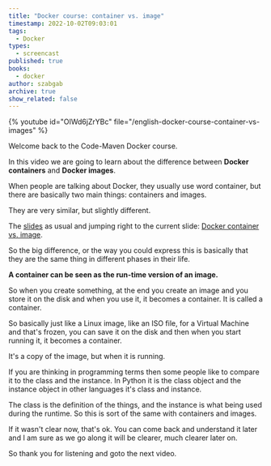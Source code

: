 ```yaml
---
title: "Docker course: container vs. image"
timestamp: 2022-10-02T09:03:01
tags:
  - Docker
types:
  - screencast
published: true
books:
  - docker
author: szabgab
archive: true
show_related: false
---
```



{% youtube id="OIWd6jZrYBc" file="/english-docker-course-container-vs-images" %}

Welcome back to the Code-Maven Docker course.

In this video we are going to learn about the difference between <b>Docker containers</b> and <b>Docker images</b>.

When people are talking about Docker, they usually use word container, but there are basically two main things: containers and images.

They are very similar, but slightly different.

The [slides](https://code-maven.com/slides/docker/) as usual and jumping right to the current slide:
[Docker container vs. image](https://code-maven.com/slides/docker/docker-container-image).

So the big difference, or the way you could express this is basically that they are the same thing in different phases in their life.

<b>A container can be seen as the run-time version of an image.</b>

So when you create something, at the end you create an image and you store it on the disk and when you use it, it becomes a container.
It is called a container.

So basically just like a Linux image, like an ISO file, for a Virtual Machine and that's frozen, you can save it on the disk
and then when you start running it, it becomes a container.

It's a copy of the image, but when it is running.

If you are thinking in programming terms then some people like to compare it to the class and the instance.
In Python it is the class object and the instance object in other languages it's class and instance.

The class is the definition of the things, and the instance is what being used during the runtime.
So this is sort of the same with containers and images.

If it wasn't clear now, that's ok. You can come back and understand it later and I am sure as we go along
it will be clearer, much clearer later on.

So thank you for listening and goto the next video.






